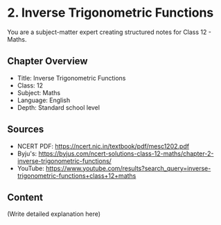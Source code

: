 # 2. Inverse Trigonometric Functions

You are a subject-matter expert creating structured notes for Class 12 - Maths.

## Chapter Overview
- Title: Inverse Trigonometric Functions
- Class: 12
- Subject: Maths
- Language: English
- Depth: Standard school level

## Sources
- NCERT PDF: https://ncert.nic.in/textbook/pdf/mesc1202.pdf
- Byju's: https://byjus.com/ncert-solutions-class-12-maths/chapter-2-inverse-trigonometric-functions/
- YouTube: https://www.youtube.com/results?search_query=inverse-trigonometric-functions+class+12+maths

## Content
(Write detailed explanation here)
